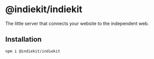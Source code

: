# @indiekit/indiekit

The little server that connects your website to the independent web.

## Installation

`npm i @indiekit/indiekit`
